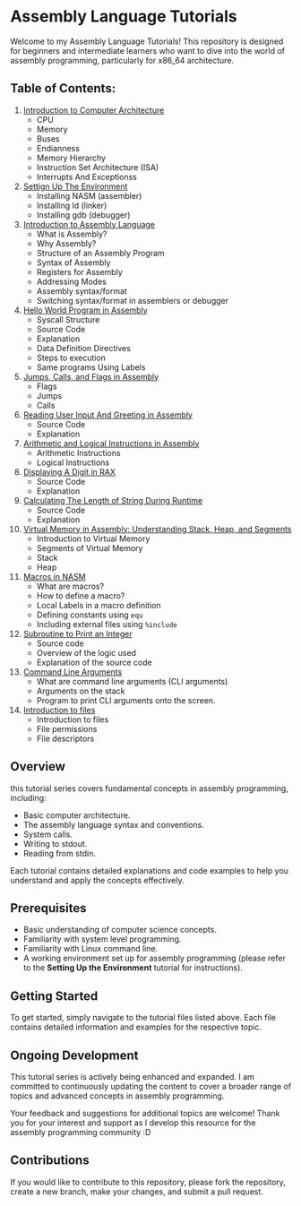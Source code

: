 # Assembly Language Tutorials
Welcome to my Assembly Language Tutorials! This repository is designed for beginners and intermediate learners who want to dive into the world of assembly programming, particularly for x86_64 architecture.

## Table of Contents:
1. [Introduction to Computer Architecture](notes/001-Introduction_To_Computer_Fundamentals.md)
   - CPU
   - Memory
   - Buses
   - Endianness
   - Memory Hierarchy
   - Instruction Set Architecture (ISA)
   - Interrupts And Exceptionss
2. [Settign Up The Environment](notes/002-Setting_Up_Environment.md)
   - Installing NASM (assembler)
   - Installing ld (linker)
   - Installing gdb (debugger)
3. [Introduction to Assembly Language](notes/003-Introduction_To_Assembly.md)
   - What is Assembly?
   - Why Assembly?
   - Structure of an Assembly Program
   - Syntax of Assembly
   - Registers for Assembly
   - Addressing Modes
   - Assembly syntax/format
   - Switching syntax/format in assemblers or debugger
4. [Hello World Program in Assembly](notes/004-Hello_World_in_Assembly.md)
   - Syscall Structure
   - Source Code
   - Explanation
   - Data Definition Directives
   - Steps to execution
   - Same programs Using Labels
5. [Jumps, Calls, and Flags in Assembly](notes/005-Jumps_Calls_and_Flags.md)
   - Flags
   - Jumps
   - Calls
6. [Reading User Input And Greeting in Assembly](notes/006-Reading_Name_Greeting_User.md)
   - Source Code
   - Explanation
7. [Arithmetic and Logical Instructions in Assembly](notes/007-Arithmetic_and_Logical_Instructions.md)
   - Arithmetic Instructions
   - Logical Instructions
8. [Displaying A Digit in RAX](notes/008-Displaying_Digit_in_RAX.md)
   - Source Code
   - Explanation
9. [Calculating The Length of String During Runtime](notes/009-Calc_Len_of_String_During_Runtime.md)
   - Source Code
   - Explanation
10. [Virtual Memory in Assembly: Understanding Stack, Heap, and Segments](notes/010-Virtual_Memory_in_Assembly.md)
    - Introduction to Virtual Memory
    - Segments of Virtual Memory
    - Stack
    - Heap
11. [Macros in NASM](notes/011-Macros-in-nasm.md)
    - What are macros?
    - How to define a macro?
    - Local Labels in a macro definition
    - Defining constants using `equ`
    - Including external files using `%include`
12. [Subroutine to Print an Integer](notes/012-Subroutine_to_print_int.md)
    - Source code
    - Overview of the logic used
    - Explanation of the source code
13. [Command Line Arguments](notes/013-CLI_arguments.md)
    - What are command line arguments (CLI arguments)
    - Arguments on the stack
    - Program to print CLI arguments onto the screen.
14. [Introduction to files](notes/014-Introduction_to_files.md)
    - Introduction to files
    - File permissions
    - File descriptors

## Overview 
this tutorial series covers fundamental concepts in assembly programming, including:
- Basic computer architecture.
- The assembly language syntax and conventions.
- System calls.
- Writing to stdout.
- Reading from stdin.

Each tutorial contains detailed explanations and code examples to help you understand and apply the concepts effectively.

## Prerequisites
- Basic understanding of computer science concepts.
- Familiarity with system level programming.
- Familiarity with Linux command line.
- A working environment set up for assembly programming (please refer to the **Setting Up the Environment** tutorial for instructions).

## Getting Started
To get started, simply navigate to the tutorial files listed above. Each file contains detailed information and examples for the respective topic.

## Ongoing Development
This tutorial series is actively being enhanced and expanded. I am committed to continuously updating the content to cover a broader range of topics and advanced concepts in assembly programming.

Your feedback and suggestions for additional topics are welcome! Thank you for your interest and support as I develop this resource for the assembly programming community :D

## Contributions
If you would like to contribute to this repository, please fork the repository, create a new branch, make your changes, and submit a pull request.